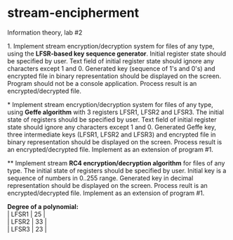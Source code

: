 # stream-encipherment
Information theory, lab #2

1\. Implement stream encryption/decryption system for files of any type, using the __LFSR-based key sequence generator__. Initial register state should be specified by user. Text field of initial register state should ignore any characters except 1 and 0. Generated key (sequence of 1's and 0's) and encrypted file in binary representation should be displayed on the screen. Program should not be a console application. Process result is an encrypted/decrypted file.

\* Implement stream encryption/decryption system for files of any type, using __Geffe algorithm__ with 3 registers LFSR1, LFSR2 and LFSR3. The initial state of registers should be specified by user. Text field of initial register state should ignore any characters except 1 and 0. Generated Geffe key, three intermediate keys (LFSR1, LFSR2 and LFSR3) and encrypted file in binary representation should be displayed on the screen. Process result is an encrypted/decrypted file. Implement as an extension of program #1.

\** Implement stream __RC4 encryption/decryption algorithm__ for files of any type. The initial state of registers should be specified by user. Initial key is a sequence of numbers in 0..255 range. Generated key in decimal representation should be displayed on the screen. Process reult is an encrypted/decrypted file. Implement as an extension of program #1.

__Degree of a polynomial:__<br>
| LFSR1 | 25 |<br>
| LFSR2 | 33 |<br>
| LFSR3 | 23 |<br>
